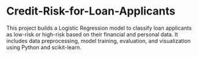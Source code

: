 # Credit-Risk-for-Loan-Applicants
This project builds a Logistic Regression model to classify loan applicants as low-risk or high-risk based on their financial and personal data. It includes data preprocessing, model training, evaluation, and visualization using Python and scikit-learn.
